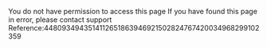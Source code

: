 You do not have permission to access this page If you have found this page in error, please contact support Reference:4480934943514112651863946921502824767420034968299102359